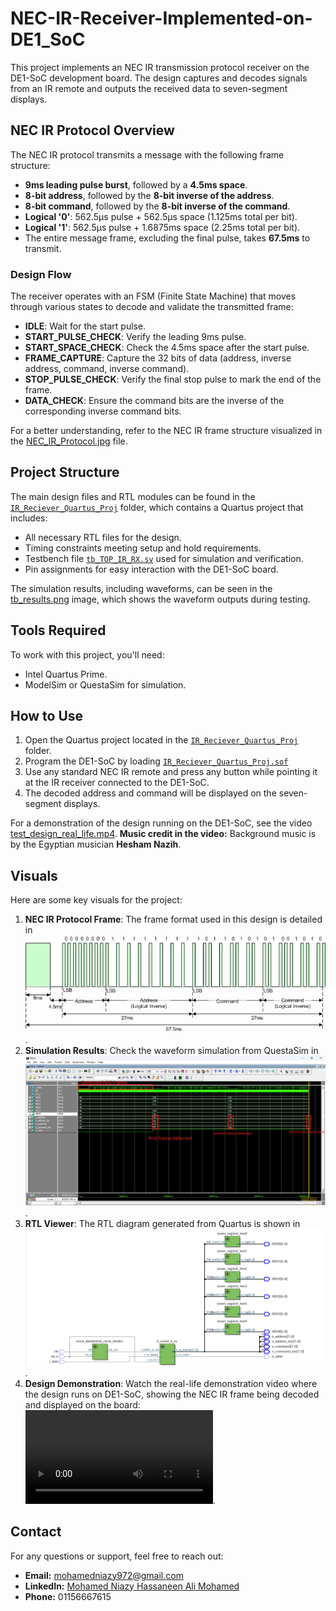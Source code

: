 # NEC-IR-Receiver-Implemented-on-DE1_SoC

This project implements an NEC IR transmission protocol receiver on the DE1-SoC development board. The design captures and decodes signals from an IR remote and outputs the received data to seven-segment displays.

## NEC IR Protocol Overview

The NEC IR protocol transmits a message with the following frame structure:

- **9ms leading pulse burst**, followed by a **4.5ms space**.
- **8-bit address**, followed by the **8-bit inverse of the address**.
- **8-bit command**, followed by the **8-bit inverse of the command**.
- **Logical '0'**: 562.5µs pulse + 562.5µs space (1.125ms total per bit).
- **Logical '1'**: 562.5µs pulse + 1.6875ms space (2.25ms total per bit).
- The entire message frame, excluding the final pulse, takes **67.5ms** to transmit.

### Design Flow

The receiver operates with an FSM (Finite State Machine) that moves through various states to decode and validate the transmitted frame:

- **IDLE**: Wait for the start pulse.
- **START_PULSE_CHECK**: Verify the leading 9ms pulse.
- **START_SPACE_CHECK**: Check the 4.5ms space after the start pulse.
- **FRAME_CAPTURE**: Capture the 32 bits of data (address, inverse address, command, inverse command).
- **STOP_PULSE_CHECK**: Verify the final stop pulse to mark the end of the frame.
- **DATA_CHECK**: Ensure the command bits are the inverse of the corresponding inverse command bits.

For a better understanding, refer to the NEC IR frame structure visualized in the [NEC_IR_Protocol.jpg](./screens/NEC_IR_Protocol.jpg) file.

## Project Structure

The main design files and RTL modules can be found in the [`IR_Reciever_Quartus_Proj`](./IR_Reciever_Quartus_Proj) folder, which contains a Quartus project that includes:

- All necessary RTL files for the design.
- Timing constraints meeting setup and hold requirements.
- Testbench file [`tb_TOP_IR_RX.sv`](./TB/tb_TOP_IR_RX.sv) used for simulation and verification.
- Pin assignments for easy interaction with the DE1-SoC board.

The simulation results, including waveforms, can be seen in the [tb_results.png](./screens/tb_results.png) image, which shows the waveform outputs during testing.

## Tools Required

To work with this project, you'll need:
- Intel Quartus Prime.
- ModelSim or QuestaSim for simulation.

## How to Use

1. Open the Quartus project located in the [`IR_Reciever_Quartus_Proj`](./IR_Reciever_Quartus_Proj) folder.
2. Program the DE1-SoC by loading  [`IR_Reciever_Quartus_Proj.sof`](./IR_Reciever_Quartus_Proj/output_files/IR_Reciever_Quartus_Proj.sof)
3. Use any standard NEC IR remote and press any button while pointing it at the IR receiver connected to the DE1-SoC.
4. The decoded address and command will be displayed on the seven-segment displays.

For a demonstration of the design running on the DE1-SoC, see the video [test_design_real_life.mp4](./screens/test_design_real_life.mp4). **Music credit in the video:** Background music is by the Egyptian musician **Hesham Nazih**.

## Visuals

Here are some key visuals for the project:

1. **NEC IR Protocol Frame**: The frame format used in this design is detailed in ![NEC_IR_Protocol.jpg](./screens/NEC_IR_Protocol.jpg).
2. **Simulation Results**: Check the waveform simulation from QuestaSim in ![tb_results.png](./screens/tb_results.png).
3. **RTL Viewer**: The RTL diagram generated from Quartus is shown in ![rtl_viewer.png](./screens/rtl_viewer.png).
4. **Design Demonstration**: Watch the real-life demonstration video where the design runs on DE1-SoC, showing the NEC IR frame being decoded and displayed on the board: ![test_design_real_life.mp4](./screens/test_design_real_life.mp4).

## Contact

For any questions or support, feel free to reach out:

- **Email:** mohamedniazy972@gmail.com  
- **LinkedIn:** [Mohamed Niazy Hassaneen Ali Mohamed](https://www.linkedin.com/in/mohamed-niazy-2897aa22a/)  
- **Phone:** 01156667615  
